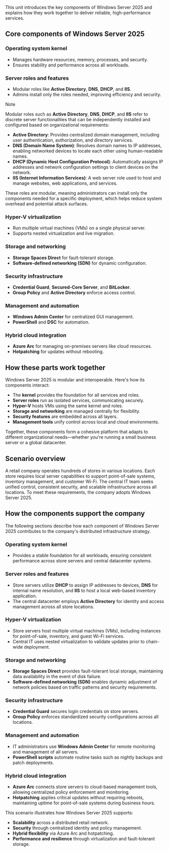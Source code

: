 This unit introduces the key components of Windows Server 2025 and explains how they work together to deliver reliable, high-performance services.

## Core components of Windows Server 2025

### Operating system kernel

- Manages hardware resources, memory, processes, and security.
- Ensures stability and performance across all workloads.

### Server roles and features

- Modular roles like **Active Directory**, **DNS**, **DHCP**, and **IIS**.
- Admins install only the roles needed, improving efficiency and security.

>[!NOTE]
>Modular roles such as **Active Directory**, **DNS**, **DHCP**, and **IIS** refer to discrete server functionalities that can be independently installed and configured based on organizational requirements:
>
>- **Active Directory**: Provides centralized domain management, including user authentication, authorization, and directory services.
>- **DNS (Domain Name System)**: Resolves domain names to IP addresses, enabling networked devices to locate each other using human-readable names.
>- **DHCP (Dynamic Host Configuration Protocol)**: Automatically assigns IP addresses and network configuration settings to client devices on the network.
>- **IIS (Internet Information Services)**: A web server role used to host and manage websites, web applications, and services.
>
>These roles are modular, meaning administrators can install only the components needed for a specific deployment, which helps reduce system overhead and potential attack surfaces.

### Hyper-V virtualization

- Run multiple virtual machines (VMs) on a single physical server.
- Supports nested virtualization and live migration.

### Storage and networking

- **Storage Spaces Direct** for fault-tolerant storage.
- **Software-defined networking (SDN)** for dynamic configuration.

### Security infrastructure

- **Credential Guard**, **Secured-Core Server**, and **BitLocker**.
- **Group Policy** and **Active Directory** enforce access control.

### Management and automation

- **Windows Admin Center** for centralized GUI management.
- **PowerShell** and **DSC** for automation.

### Hybrid cloud integration

- **Azure Arc** for managing on-premises servers like cloud resources.
- **Hotpatching** for updates without rebooting.

## How these parts work together

Windows Server 2025 is modular and interoperable. Here's how its components interact:

- The **kernel** provides the foundation for all services and roles.
- **Server roles** run as isolated services, communicating securely.
- **Hyper-V** hosts VMs using the same kernel and roles.
- **Storage and networking** are managed centrally for flexibility.
- **Security features** are embedded across all layers.
- **Management tools** unify control across local and cloud environments.

Together, these components form a cohesive platform that adapts to different organizational needs—whether you're running a small business server or a global datacenter.

## Scenario overview

A retail company operates hundreds of stores in various locations. Each store requires local server capabilities to support point-of-sale systems, inventory management, and customer Wi-Fi. The central IT team seeks unified control, consistent security, and scalable infrastructure across all locations. To meet these requirements, the company adopts Windows Server 2025.

## How the components support the company

The following sections describe how each component of Windows Server 2025 contributes to the company's distributed infrastructure strategy.

### Operating system kernel

- Provides a stable foundation for all workloads, ensuring consistent performance across store servers and central datacenter systems.

### Server roles and features

- Store servers utilize **DHCP** to assign IP addresses to devices, **DNS** for internal name resolution, and **IIS** to host a local web-based inventory application.
- The central datacenter employs **Active Directory** for identity and access management across all store locations.

### Hyper-V virtualization

- Store servers host multiple virtual machines (VMs), including instances for point-of-sale, inventory, and guest Wi-Fi services.
- Central IT uses nested virtualization to validate updates prior to chain-wide deployment.

### Storage and networking

- **Storage Spaces Direct** provides fault-tolerant local storage, maintaining data availability in the event of disk failure.
- **Software-defined networking (SDN)** enables dynamic adjustment of network policies based on traffic patterns and security requirements.

### Security infrastructure

- **Credential Guard** secures login credentials on store servers.
- **Group Policy** enforces standardized security configurations across all locations.

### Management and automation

- IT administrators use **Windows Admin Center** for remote monitoring and management of all servers.
- **PowerShell scripts** automate routine tasks such as nightly backups and patch deployments.

### Hybrid cloud integration

- **Azure Arc** connects store servers to cloud-based management tools, allowing centralized policy enforcement and monitoring.
- **Hotpatching** applies critical updates without requiring reboots, maintaining uptime for point-of-sale systems during business hours.

This scenario illustrates how Windows Server 2025 supports:

- **Scalability** across a distributed retail network.
- **Security** through centralized identity and policy management.
- **Hybrid flexibility** via Azure Arc and hotpatching.
- **Performance and resilience** through virtualization and fault-tolerant storage.
